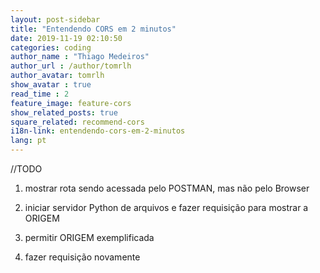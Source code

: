 ```yaml
---
layout: post-sidebar
title: "Entendendo CORS em 2 minutos"
date: 2019-11-19 02:10:50
categories: coding
author_name : "Thiago Medeiros"
author_url : /author/tomrlh
author_avatar: tomrlh
show_avatar : true
read_time : 2
feature_image: feature-cors
show_related_posts: true
square_related: recommend-cors
i18n-link: entendendo-cors-em-2-minutos
lang: pt
---
```






//TODO

1) mostrar rota sendo acessada pelo POSTMAN, mas não pelo Browser

2) iniciar servidor Python de arquivos e fazer requisição para mostrar a ORIGEM

3) permitir ORIGEM exemplificada

4) fazer requisição novamente